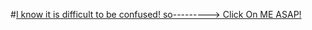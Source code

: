 
#[I know it is difficult to be confused! so---------> Click On ME ASAP!](https://www.instagram.com/p/B970Ep9qCov/?utm_source=ig_web_button_share_sheet)

